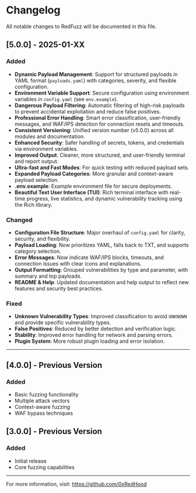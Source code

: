 # Changelog

All notable changes to RedFuzz will be documented in this file.

## [5.0.0] - 2025-01-XX

### Added
- **Dynamic Payload Management**: Support for structured payloads in YAML format (`payloads.yaml`) with categories, severity, and flexible configuration.
- **Environment Variable Support**: Secure configuration using environment variables in `config.yaml` (see `env.example`).
- **Dangerous Payload Filtering**: Automatic filtering of high-risk payloads to prevent accidental exploitation and reduce false positives.
- **Professional Error Handling**: Smart error classification, user-friendly messages, and WAF/IPS detection for connection resets and timeouts.
- **Consistent Versioning**: Unified version number (v5.0.0) across all modules and documentation.
- **Enhanced Security**: Safer handling of secrets, tokens, and credentials via environment variables.
- **Improved Output**: Cleaner, more structured, and user-friendly terminal and report output.
- **Ultra-fast and Fast Modes**: For quick testing with reduced payload sets.
- **Expanded Payload Categories**: More granular and context-aware payload selection.
- **.env.example**: Example environment file for secure deployments.
- **Beautiful Text User Interface (TUI)**: Rich terminal interface with real-time progress, live statistics, and dynamic vulnerability tracking using the Rich library.

### Changed
- **Configuration File Structure**: Major overhaul of `config.yaml` for clarity, security, and flexibility.
- **Payload Loading**: Now prioritizes YAML, falls back to TXT, and supports category selection.
- **Error Messages**: Now indicate WAF/IPS blocks, timeouts, and connection issues with clear icons and explanations.
- **Output Formatting**: Grouped vulnerabilities by type and parameter, with summary and top payloads.
- **README & Help**: Updated documentation and help output to reflect new features and security best practices.

### Fixed
- **Unknown Vulnerability Types**: Improved classification to avoid `UNKNOWN` and provide specific vulnerability types.
- **False Positives**: Reduced by better detection and verification logic.
- **Stability**: Improved error handling for network and parsing errors.
- **Plugin System**: More robust plugin loading and error isolation.

---

## [4.0.0] - Previous Version

### Added
- Basic fuzzing functionality
- Multiple attack vectors
- Context-aware fuzzing
- WAF bypass techniques

## [3.0.0] - Previous Version

### Added
- Initial release
- Core fuzzing capabilities

---

For more information, visit: https://github.com/0xRedHood 